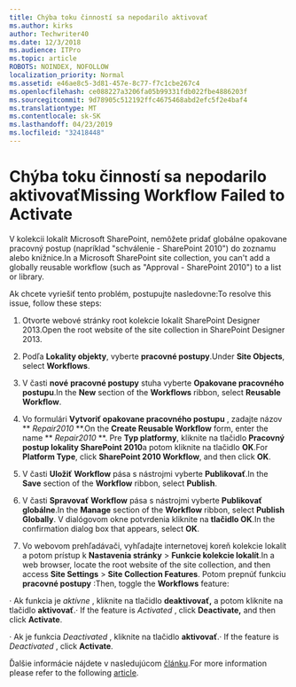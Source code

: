 ```yaml
---
title: Chýba toku činností sa nepodarilo aktivovať
ms.author: kirks
author: Techwriter40
ms.date: 12/3/2018
ms.audience: ITPro
ms.topic: article
ROBOTS: NOINDEX, NOFOLLOW
localization_priority: Normal
ms.assetid: e46ae8c5-3d81-457e-8c77-f7c1cbe267c4
ms.openlocfilehash: ce088227a3206fa05b99331fdb022fbe4886203f
ms.sourcegitcommit: 9d78905c512192ffc4675468abd2efc5f2e4baf4
ms.translationtype: MT
ms.contentlocale: sk-SK
ms.lasthandoff: 04/23/2019
ms.locfileid: "32418448"
---
```

# <a name="missing-workflow-failed-to-activate"></a><span data-ttu-id="42de1-102">Chýba toku činností sa nepodarilo aktivovať</span><span class="sxs-lookup"><span data-stu-id="42de1-102">Missing Workflow Failed to Activate</span></span>

<span data-ttu-id="42de1-103">V kolekcii lokalít Microsoft SharePoint, nemôžete pridať globálne opakovane pracovný postup (napríklad "schválenie - SharePoint 2010") do zoznamu alebo knižnice.</span><span class="sxs-lookup"><span data-stu-id="42de1-103">In a Microsoft SharePoint site collection, you can't add a globally reusable workflow (such as "Approval - SharePoint 2010") to a list or library.</span></span>
  
<span data-ttu-id="42de1-104">Ak chcete vyriešiť tento problém, postupujte nasledovne:</span><span class="sxs-lookup"><span data-stu-id="42de1-104">To resolve this issue, follow these steps:</span></span> 
  
1. <span data-ttu-id="42de1-105">Otvorte webové stránky root kolekcie lokalít SharePoint Designer 2013.</span><span class="sxs-lookup"><span data-stu-id="42de1-105">Open the root website of the site collection in SharePoint Designer 2013.</span></span>
  
2. <span data-ttu-id="42de1-106">Podľa **Lokality objekty**, vyberte **pracovné postupy**.</span><span class="sxs-lookup"><span data-stu-id="42de1-106">Under **Site Objects**, select **Workflows**.</span></span> 
  
3. <span data-ttu-id="42de1-107">V časti **nové** **pracovné postupy** stuha vyberte **Opakovane pracovného postupu**.</span><span class="sxs-lookup"><span data-stu-id="42de1-107">In the **New** section of the **Workflows** ribbon, select **Reusable Workflow**.</span></span> 
  
4. <span data-ttu-id="42de1-108">Vo formulári **Vytvoriť opakovane pracovného postupu** , zadajte názov \*\* *Repair2010* \*\*.</span><span class="sxs-lookup"><span data-stu-id="42de1-108">On the **Create Reusable Workflow** form, enter the name \*\* *Repair2010* \*\*.</span></span> <span data-ttu-id="42de1-109">Pre **Typ platformy**, kliknite na tlačidlo **Pracovný postup lokality SharePoint 2010**a potom kliknite na tlačidlo **OK**.</span><span class="sxs-lookup"><span data-stu-id="42de1-109">For **Platform Type**, click **SharePoint 2010 Workflow**, and then click **OK**.</span></span> 
  
1. <span data-ttu-id="42de1-110">V časti **Uložiť** **Workflow** pása s nástrojmi vyberte **Publikovať**.</span><span class="sxs-lookup"><span data-stu-id="42de1-110">In the **Save** section of the **Workflow** ribbon, select **Publish**.</span></span> 
  
2. <span data-ttu-id="42de1-111">V časti **Spravovať** **Workflow** pása s nástrojmi vyberte **Publikovať globálne**.</span><span class="sxs-lookup"><span data-stu-id="42de1-111">In the **Manage** section of the **Workflow** ribbon, select **Publish Globally**.</span></span> <span data-ttu-id="42de1-112">V dialógovom okne potvrdenia kliknite na **tlačidlo OK**.</span><span class="sxs-lookup"><span data-stu-id="42de1-112">In the confirmation dialog box that appears, select **OK**.</span></span> 
  
3. <span data-ttu-id="42de1-113">Vo webovom prehľadávači, vyhľadajte internetovej koreň kolekcie lokalít a potom prístup k **Nastavenia stránky** \> **Funkcie kolekcie lokalít**.</span><span class="sxs-lookup"><span data-stu-id="42de1-113">In a web browser, locate the root website of the site collection, and then access **Site Settings** \> **Site Collection Features**.</span></span> <span data-ttu-id="42de1-114">Potom prepnúť funkciu **pracovné postupy** :</span><span class="sxs-lookup"><span data-stu-id="42de1-114">Then, toggle the **Workflows** feature:</span></span> 
  
<span data-ttu-id="42de1-115">· Ak funkcia je *aktívne* , kliknite na tlačidlo **deaktivovať,** a potom kliknite na tlačidlo **aktivovať**.</span><span class="sxs-lookup"><span data-stu-id="42de1-115">· If the feature is  *Activated*  , click **Deactivate,** and then click **Activate**.</span></span> 
  
<span data-ttu-id="42de1-116">· Ak je funkcia *Deactivated* , kliknite na tlačidlo **aktivovať**.</span><span class="sxs-lookup"><span data-stu-id="42de1-116">· If the feature is  *Deactivated*  , click **Activate**.</span></span> 
  
<span data-ttu-id="42de1-117">Ďalšie informácie nájdete v nasledujúcom [článku](https://go.microsoft.com/fwlink/?linkid=2047770&amp;clcid=0x409).</span><span class="sxs-lookup"><span data-stu-id="42de1-117">For more information please refer to the following [article](https://go.microsoft.com/fwlink/?linkid=2047770&amp;clcid=0x409).</span></span>
  

